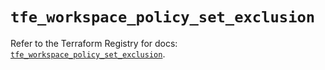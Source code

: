 # `tfe_workspace_policy_set_exclusion`

Refer to the Terraform Registry for docs: [`tfe_workspace_policy_set_exclusion`](https://registry.terraform.io/providers/hashicorp/tfe/0.57.1/docs/resources/workspace_policy_set_exclusion).
